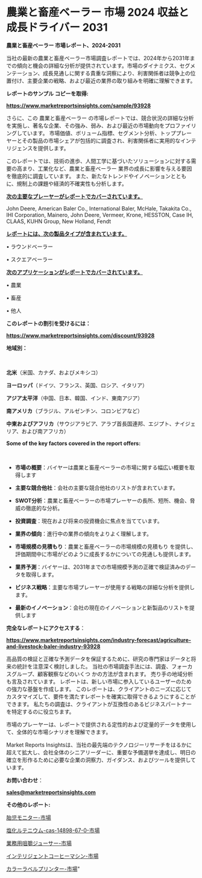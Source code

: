 # 農業と畜産ベーラー 市場 2024 収益と成長ドライバー 2031

<strong>農業と畜産ベーラー 市場レポート、2024-2031</strong>

当社の最新の農業と畜産ベーラー市場調査レポートでは、2024年から2031年までの傾向と機会の詳細な分析が提供されています。市場のダイナミクス、セグメンテーション、成長見通しに関する貴重な洞察により、利害関係者は競争上の位置付け、主要企業の戦略、および最近の業界の取り組みを明確に理解できます。



<strong>レポートのサンプル コピーを取得:</strong> <a href=https://www.marketreportsinsights.com/sample/93928>

<strong><u>https://www.marketreportsinsights.com/sample/93928</u></strong></a>

さらに、この 農業と畜産ベーラー の市場レポートでは、競合状況の詳細な分析を実施し、著名な企業、その強み、弱み、および最近の市場動向をプロファイリングしています。 市場価値、ボリューム指標、セグメント分析、トッププレーヤーとその製品の市場シェアが包括的に調査され、利害関係者に実用的なインテリジェンスを提供します。

このレポートでは、技術の進歩、人間工学に基づいたソリューションに対する需要の高まり、工業化など、農業と畜産ベーラー 業界の成長に影響を与える要因を徹底的に調査しています。 また、新たなトレンドやイノベーションとともに、規制上の課題や経済的不確実性も分析します。



<strong><u>次の主要なプレーヤーがレポートでカバーされています。</u></strong>

John Deere, American Baler Co., International Baler, McHale, Takakita Co., IHI Corporation, Mainero, John Deere, Vermeer, Krone, HESSTON, Case IH, CLAAS, KUHN Group, New Holland, Fendt



<strong><u><b>レポートには、次の製品タイプが含まれています。</b></u></strong>

• ラウンドベーラー

• スクエアベーラー



<strong><u><b>次のアプリケーションがレポートでカバーされています。</b></u></strong>

• 農業

• 畜産

• 他人



<strong><b>このレポートの割引を受けるには：</b></strong>

<a href=https://www.marketreportsinsights.com/discount/93928>

<strong><u>https://www.marketreportsinsights.com/discount/93928</u></strong></a>



<strong>地域別：</strong>

<strong> </strong>



<strong>北米</strong>（米国、カナダ、およびメキシコ）



<strong>ヨーロッパ</strong>（ドイツ、フランス、英国、ロシア、イタリア）



<strong>アジア太平洋</strong>（中国、日本、韓国、インド、東南アジア）



<strong>南アメリカ</strong>（ブラジル、アルゼンチン、コロンビアなど）



<strong>中東およびアフリカ</strong>（サウジアラビア、アラブ首長国連邦、エジプト、ナイジェリア、および南アフリカ）



<strong>Some of the key factors covered in the report offers:</strong>

<strong> </strong>
<ul>
  <li>

<strong>市場の概要</strong>：バイヤーは農業と畜産ベーラーの市場に関する幅広い概要を取得します</li>
  <li>

<strong>主要な競合他社</strong>：会社の主要な競合他社のリストが含まれています。</li>
  <li>

<strong>SWOT分析</strong>：農業と畜産ベーラーの市場プレーヤーの長所、短所、機会、脅威の徹底的な分析。</li>
  <li>

<strong>投資調査</strong>：現在および将来の投資機会に焦点を当てています。</li>
  <li>

<strong>業界の傾向</strong>：進行中の業界の傾向をよりよく理解します。</li>
  <li>

<strong>市場規模の見積もり</strong>：農業と畜産ベーラーの市場規模の見積もり を提供し、評価期間中に市場がどのように成長するかについての見通しも提供します。</li>
  <li>

<strong>業界予測</strong>：バイヤーは、2031年までの市場規模予測の正確で検証済みのデータを取得します。</li>
  <li>

<strong>ビジネス戦略</strong>：主要な市場プレーヤーが使用する戦略の詳細な分析を提供します。</li>
  <li>

<strong>最新のイノベーション</strong>：会社の現在のイノベーションと新製品のリストを提供します</li>
</ul>


<strong>完全なレポートにアクセスする</strong>：

<a href=https://www.marketreportsinsights.com/industry-forecast/agriculture-and-livestock-baler-industry-93928>

<strong><u>https://www.marketreportsinsights.com/industry-forecast/agriculture-and-livestock-baler-industry-93928</u></strong></a>

高品質の検証と正確な予測データを保証するために、研究の専門家はデータと将来の統計を注意深く検討しました。 当社の市場調査手法には、調査、フォーカスグループ、顧客観察などのいくつ かの方法が含まれます。 売り手の地域分析も言及されています。 レポートは、新しい市場に参入しているユーザーのための強力な基盤を作成します。 このレポートは、クライアントのニーズに応じてカスタマイズして、要件を満たすレポートを確実に取得できるようにすることができます。 私たちの調査は、クライアントが互換性のあるビジネスパートナーを特定するのに役立ちます。

市場のプレーヤーは、レポートで提供される定性的および定量的データを使用して、全体的な市場シナリオを理解できます。

Market Reports Insightsは、当社の最先端のテクノロジーリサーチをはるかに超えて拡大し、会社全体のシニアリーダーに、重要な予備選挙を達成し、明日の確立を形作るために必要な企業の洞察力、ガイダンス、およびツールを提供しています。



<strong><b>お問い合わせ</b></strong>：

<a href=mailto:sales@marketreportsinsights.com>

<strong><u>sales@marketreportsinsights.com</u></strong></a>



<strong>その他のレポート:</strong>

<a href=https://www.linkedin.com/pulse/胎児モニター-市場-2023-swot-分析と成長率-2030-pr-news-hub-womef/>胎児モニター-市場</a>

<a href=https://www.linkedin.com/pulse/塩化ルテニウム-cas-14898-67-0-市場-2023-推進要因と成長機会-qqigf/>塩化ルテニウム-cas-14898-67-0-市場</a>

<a href=https://www.linkedin.com/pulse/業務用咀嚼ジューサー-市場-2023-総利益と主要ベンダー-2030-analytics-achievers-24-analysis-vye5f/>業務用咀嚼ジューサー-市場</a>

<a href=https://www.linkedin.com/pulse/インテリジェントコーヒーマシン-市場-2023-新興市場-将来の動向と市場需要-2030-4qvjf/>インテリジェントコーヒーマシン-市場</a>

<a href=https://www.linkedin.com/pulse/カラーラベルプリンター-市場-2023-推進要因と成長機会-2030-idtef/>カラーラベルプリンター-市場</a>"
